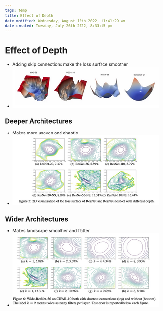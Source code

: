 ```yaml
---
tags: temp
title: Effect of Depth
date modified: Wednesday, August 10th 2022, 11:41:29 am
date created: Tuesday, July 26th 2022, 8:33:15 pm
---
```


# Effect of Depth
- Adding skip connections make the loss surface smoother
- ![im](assets/Pasted%20image%2020220306132740.png)

## Deeper Architectures
- Makes more uneven and chaotic
- ![im](assets/Pasted%20image%2020220306132843.png)

## Wider Architectures
- Makes landscape smoother and flatter
- ![im](assets/Pasted%20image%2020220306132940.png)

